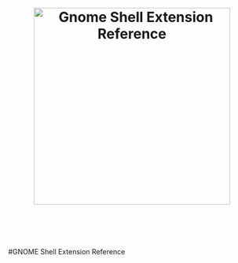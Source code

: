 <h1 align="center">
    <br>
    <img width="400" src="https://raw.githubusercontent.com/julio641742/gnome-shell-extension-reference/master/media/gnome-logo.svg" alt="Gnome Shell Extension Reference">
    <br>
    <br>
    <br>
</h1>
#GNOME Shell Extension Reference
